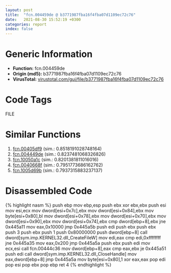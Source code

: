 ```yaml
---
layout: post
title:  "fcn.004459de @ b3771987fba16f4fba07d1109ec72c76"
date:   2021-08-30 15:52:19 +0300
categories: report
index: false
---
```


# Generic Information
- **Function:** fcn.004459de
- **Origin (md5):** b3771987fba16f4fba07d1109ec72c76
- **VirusTotal:** [virustotal.com/gui/file/b3771987fba16f4fba07d1109ec72c76][virustotal_ref]

# Code Tags
<span class="tag" id="FILE">FILE</span>


# Similar Functions

1. [fcn.00405df9][similar_1_ref] (sim.: 0.8518191028748164)
2. [fcn.004449de][similar_2_ref] (sim.: 0.8237481068326826)
3. [fcn.10050a1c][similar_3_ref] (sim.: 0.8201381811016016)
4. [fcn.0040668f][similar_4_ref] (sim.: 0.7951773686162762)
5. [fcn.1005d69b][similar_5_ref] (sim.: 0.7937315883237137)


# Disassembled Code

{% highlight nasm %}
push ebp
mov ebp,esp
push ebx
xor ebx,ebx
push esi
mov esi,ecx
mov dword[esi+0x7c],ebx
mov dword[esi+0x84],ebx
mov byte[esi+0x80],bl
mov dword[esi+0x78],ebx
mov dword[esi+0x70],ebx
mov dword[esi+0x90],ebx
mov dword[esi+0x74],ebx
cmp dword[ebp+8],ebx
jne 0x445a11
mov eax,0x10000
jmp 0x445a5b
push edi
push ebx
push ebx
push 3
push ebx
push 1
push 0x80000000
push dword[ebp+8]
call dword[sym.imp.KERNEL32.dll_CreateFileW]
mov edi,eax
cmp edi,0xffffffff
jne 0x445a35
mov eax,0x200
jmp 0x445a5a
push ebx
push edi
mov ecx,esi
call fcn.00444c36
mov dword[ebp+8],eax
cmp eax,ebx
je 0x445a51
push edi
call dword[sym.imp.KERNEL32.dll_CloseHandle]
mov eax,dword[ebp+8]
jmp 0x445a5a
mov byte[esi+0x80],1
xor eax,eax
pop edi
pop esi
pop ebx
pop ebp
ret 4
{% endhighlight %}


[similar_1_ref]: /report/fcn.00405df9@d96761eb00d2d97e2b6f5ffffed0b46a
[similar_2_ref]: /report/fcn.004449de@b3771987fba16f4fba07d1109ec72c76
[similar_3_ref]: /report/fcn.10050a1c@e5d49e0823e602f2ee948ac39d32c1eb
[similar_4_ref]: /report/fcn.0040668f@588e58b795d90bc66462e36cf410fee4
[similar_5_ref]: /report/fcn.1005d69b@a0ac129ff3ea4c0dfa9529c259a9502c
[virustotal_ref]: https://www.virustotal.com/gui/file/b3771987fba16f4fba07d1109ec72c76
